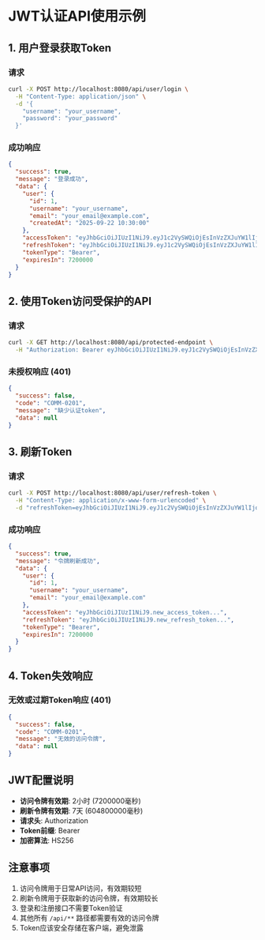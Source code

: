 # JWT认证API使用示例

## 1. 用户登录获取Token

### 请求
```bash
curl -X POST http://localhost:8080/api/user/login \
  -H "Content-Type: application/json" \
  -d '{
    "username": "your_username",
    "password": "your_password"
  }'
```

### 成功响应
```json
{
  "success": true,
  "message": "登录成功",
  "data": {
    "user": {
      "id": 1,
      "username": "your_username",
      "email": "your_email@example.com",
      "createdAt": "2025-09-22 10:30:00"
    },
    "accessToken": "eyJhbGciOiJIUzI1NiJ9.eyJ1c2VySWQiOjEsInVzZXJuYW1lIjoidGVzdCIsInRva2VuVHlwZSI6ImFjY2VzcyIsInN1YiI6InRlc3QiLCJpYXQiOjE2OTU0MjcyMDAsImV4cCI6MTY5NTQzNDQwMH0.abc123...",
    "refreshToken": "eyJhbGciOiJIUzI1NiJ9.eyJ1c2VySWQiOjEsInVzZXJuYW1lIjoidGVzdCIsInRva2VuVHlwZSI6InJlZnJlc2giLCJzdWIiOiJ0ZXN0IiwiaWF0IjoxNjk1NDI3MjAwLCJleHAiOjE2OTYwMzIwMDB9.def456...",
    "tokenType": "Bearer",
    "expiresIn": 7200000
  }
}
```

## 2. 使用Token访问受保护的API

### 请求
```bash
curl -X GET http://localhost:8080/api/protected-endpoint \
  -H "Authorization: Bearer eyJhbGciOiJIUzI1NiJ9.eyJ1c2VySWQiOjEsInVzZXJuYW1lIjoidGVzdCIsInRva2VuVHlwZSI6ImFjY2VzcyIsInN1YiI6InRlc3QiLCJpYXQiOjE2OTU0MjcyMDAsImV4cCI6MTY5NTQzNDQwMH0.abc123..."
```

### 未授权响应 (401)
```json
{
  "success": false,
  "code": "COMM-0201",
  "message": "缺少认证token",
  "data": null
}
```

## 3. 刷新Token

### 请求
```bash
curl -X POST http://localhost:8080/api/user/refresh-token \
  -H "Content-Type: application/x-www-form-urlencoded" \
  -d "refreshToken=eyJhbGciOiJIUzI1NiJ9.eyJ1c2VySWQiOjEsInVzZXJuYW1lIjoidGVzdCIsInRva2VuVHlwZSI6InJlZnJlc2giLCJzdWIiOiJ0ZXN0IiwiaWF0IjoxNjk1NDI3MjAwLCJleHAiOjE2OTYwMzIwMDB9.def456..."
```

### 成功响应
```json
{
  "success": true,
  "message": "令牌刷新成功",
  "data": {
    "user": {
      "id": 1,
      "username": "your_username",
      "email": "your_email@example.com"
    },
    "accessToken": "eyJhbGciOiJIUzI1NiJ9.new_access_token...",
    "refreshToken": "eyJhbGciOiJIUzI1NiJ9.new_refresh_token...",
    "tokenType": "Bearer",
    "expiresIn": 7200000
  }
}
```

## 4. Token失效响应

### 无效或过期Token响应 (401)
```json
{
  "success": false,
  "code": "COMM-0201",
  "message": "无效的访问令牌",
  "data": null
}
```

## JWT配置说明

- **访问令牌有效期**: 2小时 (7200000毫秒)
- **刷新令牌有效期**: 7天 (604800000毫秒)
- **请求头**: Authorization
- **Token前缀**: Bearer
- **加密算法**: HS256

## 注意事项

1. 访问令牌用于日常API访问，有效期较短
2. 刷新令牌用于获取新的访问令牌，有效期较长
3. 登录和注册接口不需要Token验证
4. 其他所有 `/api/**` 路径都需要有效的访问令牌
5. Token应该安全存储在客户端，避免泄露